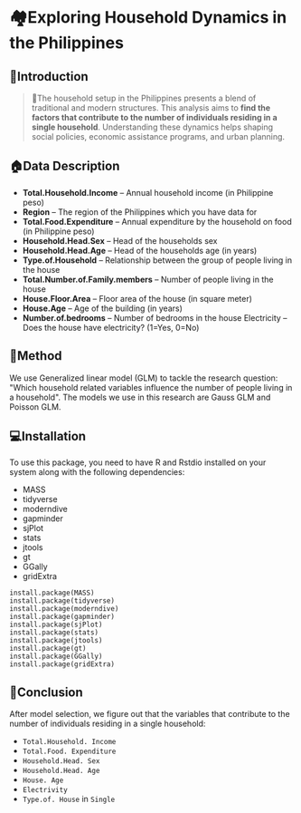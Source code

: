# 🏘Exploring Household Dynamics in the Philippines

## 🏡Introduction

> 📌The household setup in the Philippines presents a blend of traditional and modern structures. This analysis aims to **find the factors that contribute to the number of individuals residing in a single household**.  Understanding these dynamics helps shaping social policies, economic assistance programs, and urban planning.

## 🏠Data Description
- **Total.Household.Income** – Annual household income (in Philippine peso) 
- **Region** – The region of the Philippines which you have data for 
- **Total.Food.Expenditure** – Annual expenditure by the household on food (in Philippine peso) 
- **Household.Head.Sex** – Head of the households sex 
- **Household.Head.Age** – Head of the households age (in years) 
- **Type.of.Household** – Relationship between the group of people living in the house 
- **Total.Number.of.Family.members** – Number of people living in the house 
- **House.Floor.Area** – Floor area of the house (in square meter) 
- **House.Age** – Age of the building (in years) 
- **Number.of.bedrooms** – Number of bedrooms in the house Electricity – Does the house have electricity? (1=Yes, 0=No)


## 🤖Method

We use Generalized linear model (GLM) to tackle the research question: "Which household related variables influence the number of people living in a household". The models we use in this research are Gauss GLM and Poisson GLM.

## 💻Installation
To use this package, you need to have R and Rstdio installed on your system along with the following dependencies:

- MASS
- tidyverse
- moderndive
- gapminder
- sjPlot
- stats
- jtools
- gt
- GGally
- gridExtra


```{r}
install.package(MASS)
install.package(tidyverse)
install.package(moderndive)
install.package(gapminder)
install.package(sjPlot)
install.package(stats)
install.package(jtools)
install.package(gt)
install.package(GGally)
install.package(gridExtra)
```



## 📝Conclusion
After model selection, we figure out that the variables that contribute to the number of individuals residing in a single household:
- `Total.Household. Income`
- `Total.Food. Expenditure`
- `Household.Head. Sex`
- `Household.Head. Age`
- `House. Age`
- `Electrivity`
- `Type.of. House` in `Single`


